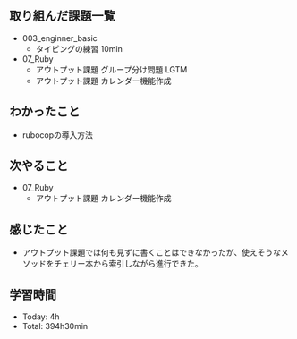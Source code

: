 ## 取り組んだ課題一覧
- 003_enginner_basic
  - タイピングの練習 10min
- 07_Ruby
  - アウトプット課題 グループ分け問題 LGTM
  - アウトプット課題 カレンダー機能作成
## わかったこと
- rubocopの導入方法
## 次やること
- 07_Ruby
  - アウトプット課題 カレンダー機能作成
## 感じたこと
- アウトプット課題では何も見ずに書くことはできなかったが、使えそうなメソッドをチェリー本から索引しながら進行できた。
## 学習時間
- Today: 4h
- Total: 394h30min
